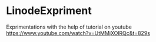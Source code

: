 # LinodeExpriment

Exprimentations with the help of tutorial on youtube https://www.youtube.com/watch?v=UtMMjXOlRQc&t=829s 
